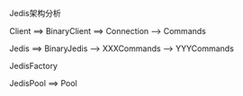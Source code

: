 Jedis架构分析

Client ==> BinaryClient ==> Connection
       -->  Commands

Jedis ==> BinaryJedis --> XXXCommands
      --> YYYCommands

JedisFactory

JedisPool ==> Pool